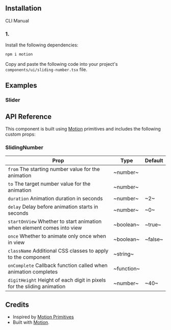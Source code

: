 ## Installation

CLI
Manual

### 1.

Install the following dependencies:

```bash
npm i motion
```

Copy and paste the following code into your project's `components/ui/sliding-number.tsx` file.

## Examples

### Slider

## API Reference

This component is built using [Motion](https://motion.dev/) primitives and includes the following custom props:

### SlidingNumber

| Prop                                                                   | Type       | Default |
| ---------------------------------------------------------------------- | ---------- | ------- |
| `from` The starting number value for the animation                     | ~number~   |         |
| `to` The target number value for the animation                         | ~number~   |         |
| `duration` Animation duration in seconds                               | ~number~   | ~2~     |
| `delay` Delay before animation starts in seconds                       | ~number~   | ~0~     |
| `startOnView` Whether to start animation when element comes into view  | ~boolean~  | ~true~  |
| `once` Whether to animate only once when in view                       | ~boolean~  | ~false~ |
| `className` Additional CSS classes to apply to the component           | ~string~   |         |
| `onComplete` Callback function called when animation completes         | ~function~ |         |
| `digitHeight` Height of each digit in pixels for the sliding animation | ~number~   | ~40~    |

## Credits

- Inspired by [Motion Primitives](https://motion-primitives.com/docs/sliding-number)
- Built with [Motion](https://motion.dev/).
